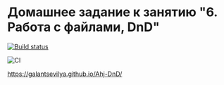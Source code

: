 # Домашнее задание к занятию "6. Работа с файлами, DnD"

[![Build status](https://ci.appveyor.com/api/projects/status/wkl65uaml8ai84ic?svg=true)](https://ci.appveyor.com/project/GalantsevIlya/ahj-dnd)

![CI](https://github.com/GalantsevIlya/Ahj-DnD/actions/workflows/web.yml/badge.svg)

https://galantsevilya.github.io/Ahj-DnD/